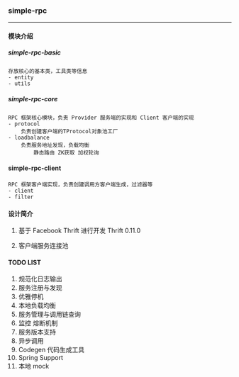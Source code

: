 ### simple-rpc
---
#### 模块介绍
##### simple-rpc-basic
    存放核心的基本类，工具类等信息
    - entity
    - utils
##### simple-rpc-core
    RPC 框架核心模块，负责 Provider 服务端的实现和 Client 客户端的实现
    - protocol
        负责创建客户端的TProtocol对象池工厂
    - loadbalance
        负责服务地址发现，负载均衡
            静态路由 ZK获取 加权轮询

#### simple-rpc-client
    RPC 框架客户端实现，负责创建调用方客户端生成，过滤器等
    - client
    - filter

#### 设计简介
1. 基于 Facebook Thrift 进行开发
    Thrift 0.11.0
    
2. 客户端服务连接池

#### TODO LIST
1. 规范化日志输出
2. 服务注册与发现
3. 优雅停机
4. 本地负载均衡
5. 服务管理与调用链查询
6. 监控 熔断机制
7. 服务版本支持
8. 异步调用
9. Codegen 代码生成工具
10. Spring Support
11. 本地 mock